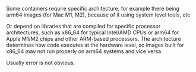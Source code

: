 Some containers require specific architecture, for example there being arm64 images (for Mac M1, M2), because of it using system level tools, etc

Or depend on libraries that are compiled for specific processor architectures, such as x86_64 for typical Intel/AMD CPUs or arm64 for Apple M1/M2 chips and other ARM-based processors. The architecture determines how code executes at the hardware level, so images built for x86_64 may not run properly on arm64 systems and vice versa.

Usually error is not obvious.